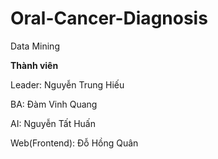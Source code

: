 # Oral-Cancer-Diagnosis
Data Mining

**Thành viên** 

Leader: Nguyễn Trung Hiếu

BA: Đàm Vinh Quang

AI: Nguyễn Tất Huấn

Web(Frontend): Đỗ Hồng Quân
